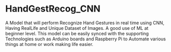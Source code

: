 # HandGestRecog_CNN
A Model that will perform Recognize Hand Gestures in real time using CNN, Having RealLife and Unique Dataset of Images. A good use of ML at beginner level. This model can be easily synced with the supporting Technologies such as Arduino boards and Raspberry Pi to Automate various things at home or work making life easier.
